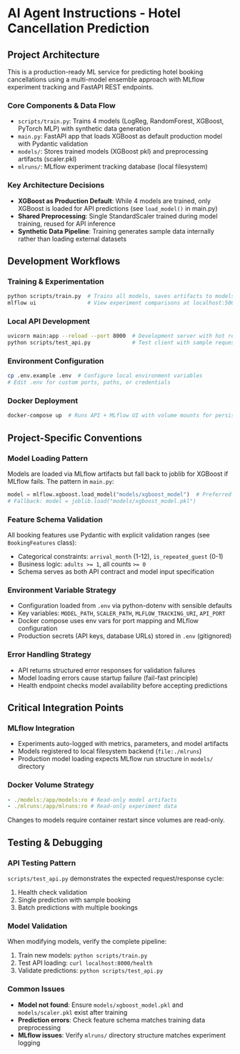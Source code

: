 # AI Agent Instructions - Hotel Cancellation Prediction

## Project Architecture

This is a production-ready ML service for predicting hotel booking cancellations using a multi-model ensemble approach with MLflow experiment tracking and FastAPI REST endpoints.

### Core Components & Data Flow

- `scripts/train.py`: Trains 4 models (LogReg, RandomForest, XGBoost, PyTorch MLP) with synthetic data generation
- `main.py`: FastAPI app that loads XGBoost as default production model with Pydantic validation
- `models/`: Stores trained models (XGBoost pkl) and preprocessing artifacts (scaler.pkl)
- `mlruns/`: MLflow experiment tracking database (local filesystem)

### Key Architecture Decisions

- **XGBoost as Production Default**: While 4 models are trained, only XGBoost is loaded for API predictions (see `load_model()` in main.py)
- **Shared Preprocessing**: Single StandardScaler trained during model training, reused for API inference
- **Synthetic Data Pipeline**: Training generates sample data internally rather than loading external datasets

## Development Workflows

### Training & Experimentation

```bash
python scripts/train.py  # Trains all models, saves artifacts to models/
mlflow ui                # View experiment comparisons at localhost:5000
```

### Local API Development

```bash
uvicorn main:app --reload --port 8000  # Development server with hot reload
python scripts/test_api.py             # Test client with sample requests
```

### Environment Configuration

```bash
cp .env.example .env  # Configure local environment variables
# Edit .env for custom ports, paths, or credentials
```

### Docker Deployment

```bash
docker-compose up  # Runs API + MLflow UI with volume mounts for persistence
```

## Project-Specific Conventions

### Model Loading Pattern

Models are loaded via MLflow artifacts but fall back to joblib for XGBoost if MLflow fails. The pattern in `main.py`:

```python
model = mlflow.xgboost.load_model("models/xgboost_model")  # Preferred
# Fallback: model = joblib.load("models/xgboost_model.pkl")
```

### Feature Schema Validation

All booking features use Pydantic with explicit validation ranges (see `BookingFeatures` class):

- Categorical constraints: `arrival_month` (1-12), `is_repeated_guest` (0-1)
- Business logic: `adults >= 1`, all counts `>= 0`
- Schema serves as both API contract and model input specification

### Environment Variable Strategy

- Configuration loaded from `.env` via python-dotenv with sensible defaults
- Key variables: `MODEL_PATH`, `SCALER_PATH`, `MLFLOW_TRACKING_URI`, `API_PORT`
- Docker compose uses env vars for port mapping and MLflow configuration
- Production secrets (API keys, database URLs) stored in `.env` (gitignored)

### Error Handling Strategy

- API returns structured error responses for validation failures
- Model loading errors cause startup failure (fail-fast principle)
- Health endpoint checks model availability before accepting predictions

## Critical Integration Points

### MLflow Integration

- Experiments auto-logged with metrics, parameters, and model artifacts
- Models registered to local filesystem backend (`file:./mlruns`)
- Production model loading expects MLflow run structure in `models/` directory

### Docker Volume Strategy

```yaml
- ./models:/app/models:ro # Read-only model artifacts
- ./mlruns:/app/mlruns:ro # Read-only experiment data
```

Changes to models require container restart since volumes are read-only.

## Testing & Debugging

### API Testing Pattern

`scripts/test_api.py` demonstrates the expected request/response cycle:

1. Health check validation
2. Single prediction with sample booking
3. Batch predictions with multiple bookings

### Model Validation

When modifying models, verify the complete pipeline:

1. Train new models: `python scripts/train.py`
2. Test API loading: `curl localhost:8000/health`
3. Validate predictions: `python scripts/test_api.py`

### Common Issues

- **Model not found**: Ensure `models/xgboost_model.pkl` and `models/scaler.pkl` exist after training
- **Prediction errors**: Check feature schema matches training data preprocessing
- **MLflow issues**: Verify `mlruns/` directory structure matches experiment logging
